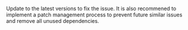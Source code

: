 Update to the latest versions to fix the issue. It is also recommened to implement a patch management process to prevent future similar issues and remove all unused dependencies.